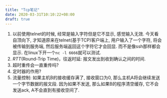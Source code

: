 ```yaml
---
title: "Tcp笔记"
date: 2020-03-31T10:10:22+08:00
draft: true
---
```




1. 以前使用telnet的时候, 经常是输入字符但是它不显示, 感觉输入无效. 今天看自顶向下, 才知道原来在telnet(基于TCP)客户端上, 用户输入了一个字符, 将会被传输到服务端, 然后服务端返回这个字符它才会回显. 而不是像ssh那样都会显示. 在linux下开一个`nc -l 6666`就可以测试. 
2. *RTT*(Round-Trip Time)，往返时延: 报文发出到收到确认之间的时间.
3. 超时重传会一直重传吗? 
4. 定时器的作用? 
5. 流量控制: 如果主机B的接收缓存满了, 接收窗口为0, 那么主机A将会继续发送一个字节数据的报文段. 因为如果不发送, 那么如果B的程序清空缓存, 它不会发送ack, A不会直到有接收空间了. 


